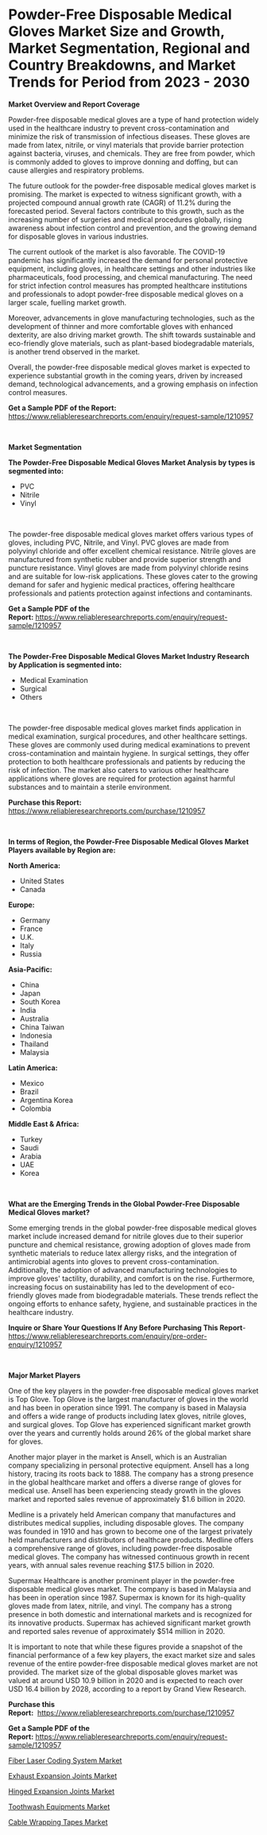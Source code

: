<p><h1>Powder-Free Disposable Medical Gloves Market Size and Growth, Market Segmentation, Regional and Country Breakdowns, and Market Trends for Period from 2023 -  2030</h1></p><p><strong>Market Overview and Report Coverage</strong></p>
<p><p>Powder-free disposable medical gloves are a type of hand protection widely used in the healthcare industry to prevent cross-contamination and minimize the risk of transmission of infectious diseases. These gloves are made from latex, nitrile, or vinyl materials that provide barrier protection against bacteria, viruses, and chemicals. They are free from powder, which is commonly added to gloves to improve donning and doffing, but can cause allergies and respiratory problems.</p><p>The future outlook for the powder-free disposable medical gloves market is promising. The market is expected to witness significant growth, with a projected compound annual growth rate (CAGR) of 11.2% during the forecasted period. Several factors contribute to this growth, such as the increasing number of surgeries and medical procedures globally, rising awareness about infection control and prevention, and the growing demand for disposable gloves in various industries.</p><p>The current outlook of the market is also favorable. The COVID-19 pandemic has significantly increased the demand for personal protective equipment, including gloves, in healthcare settings and other industries like pharmaceuticals, food processing, and chemical manufacturing. The need for strict infection control measures has prompted healthcare institutions and professionals to adopt powder-free disposable medical gloves on a larger scale, fuelling market growth.</p><p>Moreover, advancements in glove manufacturing technologies, such as the development of thinner and more comfortable gloves with enhanced dexterity, are also driving market growth. The shift towards sustainable and eco-friendly glove materials, such as plant-based biodegradable materials, is another trend observed in the market.</p><p>Overall, the powder-free disposable medical gloves market is expected to experience substantial growth in the coming years, driven by increased demand, technological advancements, and a growing emphasis on infection control measures.</p></p>
<p><strong>Get a Sample PDF of the Report:</strong> <a href="https://www.reliableresearchreports.com/enquiry/request-sample/1210957">https://www.reliableresearchreports.com/enquiry/request-sample/1210957</a></p>
<p>&nbsp;</p>
<p><strong>Market Segmentation</strong></p>
<p><strong>The Powder-Free Disposable Medical Gloves Market Analysis by types is segmented into:</strong></p>
<p><ul><li>PVC</li><li>Nitrile</li><li>Vinyl</li></ul></p>
<p>&nbsp;</p>
<p><p>The powder-free disposable medical gloves market offers various types of gloves, including PVC, Nitrile, and Vinyl. PVC gloves are made from polyvinyl chloride and offer excellent chemical resistance. Nitrile gloves are manufactured from synthetic rubber and provide superior strength and puncture resistance. Vinyl gloves are made from polyvinyl chloride resins and are suitable for low-risk applications. These gloves cater to the growing demand for safer and hygienic medical practices, offering healthcare professionals and patients protection against infections and contaminants.</p></p>
<p><strong>Get a Sample PDF of the Report:</strong>&nbsp;<a href="https://www.reliableresearchreports.com/enquiry/request-sample/1210957">https://www.reliableresearchreports.com/enquiry/request-sample/1210957</a></p>
<p>&nbsp;</p>
<p><strong>The Powder-Free Disposable Medical Gloves Market Industry Research by Application is segmented into:</strong></p>
<p><ul><li>Medical Examination</li><li>Surgical</li><li>Others</li></ul></p>
<p>&nbsp;</p>
<p><p>The powder-free disposable medical gloves market finds application in medical examination, surgical procedures, and other healthcare settings. These gloves are commonly used during medical examinations to prevent cross-contamination and maintain hygiene. In surgical settings, they offer protection to both healthcare professionals and patients by reducing the risk of infection. The market also caters to various other healthcare applications where gloves are required for protection against harmful substances and to maintain a sterile environment.</p></p>
<p><strong>Purchase this Report:</strong>&nbsp; <a href="https://www.reliableresearchreports.com/purchase/1210957">https://www.reliableresearchreports.com/purchase/1210957</a></p>
<p>&nbsp;</p>
<p><strong>In terms of Region, the Powder-Free Disposable Medical Gloves Market Players available by Region are:</strong></p>
<p>
    <p> <strong> North America: </strong>
        <ul>
            <li>United States</li>
            <li>Canada</li>
        </ul>
        </p> 
    <p> <strong> Europe: </strong>
        <ul>
            <li>Germany</li>
            <li>France</li>
            <li>U.K.</li>
            <li>Italy</li>
            <li>Russia</li>
        </ul>
        </p> 
    <p> <strong> Asia-Pacific: </strong>
        <ul>
            <li>China</li>
            <li>Japan</li>
            <li>South Korea</li>
            <li>India</li>
            <li>Australia</li>
            <li>China Taiwan</li>
            <li>Indonesia</li>
            <li>Thailand</li>
            <li>Malaysia</li>
        </ul>
        </p> 
    <p> <strong> Latin America: </strong>
        <ul>
            <li>Mexico</li>
            <li>Brazil</li>
            <li>Argentina Korea</li>
            <li>Colombia</li>
        </ul>
        </p> 
    <p> <strong> Middle East & Africa: </strong>
        <ul>
            <li>Turkey</li>
            <li>Saudi</li>
            <li>Arabia</li>
            <li>UAE</li>
            <li>Korea</li>
        </ul>
    </p>
    </p>
<p>&nbsp;</p>
<p><strong>What are the Emerging Trends in the Global Powder-Free Disposable Medical Gloves market?</strong></p>
<p><p>Some emerging trends in the global powder-free disposable medical gloves market include increased demand for nitrile gloves due to their superior puncture and chemical resistance, growing adoption of gloves made from synthetic materials to reduce latex allergy risks, and the integration of antimicrobial agents into gloves to prevent cross-contamination. Additionally, the adoption of advanced manufacturing technologies to improve gloves' tactility, durability, and comfort is on the rise. Furthermore, increasing focus on sustainability has led to the development of eco-friendly gloves made from biodegradable materials. These trends reflect the ongoing efforts to enhance safety, hygiene, and sustainable practices in the healthcare industry.</p></p>
<p><strong>Inquire or Share Your Questions If Any Before Purchasing This Report</strong>- <a href="https://www.reliableresearchreports.com/enquiry/pre-order-enquiry/1210957">https://www.reliableresearchreports.com/enquiry/pre-order-enquiry/1210957</a></p>
<p>&nbsp;</p>
<p><strong>Major Market Players</strong></p>
<p><p>One of the key players in the powder-free disposable medical gloves market is Top Glove. Top Glove is the largest manufacturer of gloves in the world and has been in operation since 1991. The company is based in Malaysia and offers a wide range of products including latex gloves, nitrile gloves, and surgical gloves. Top Glove has experienced significant market growth over the years and currently holds around 26% of the global market share for gloves.</p><p>Another major player in the market is Ansell, which is an Australian company specializing in personal protective equipment. Ansell has a long history, tracing its roots back to 1888. The company has a strong presence in the global healthcare market and offers a diverse range of gloves for medical use. Ansell has been experiencing steady growth in the gloves market and reported sales revenue of approximately $1.6 billion in 2020.</p><p>Medline is a privately held American company that manufactures and distributes medical supplies, including disposable gloves. The company was founded in 1910 and has grown to become one of the largest privately held manufacturers and distributors of healthcare products. Medline offers a comprehensive range of gloves, including powder-free disposable medical gloves. The company has witnessed continuous growth in recent years, with annual sales revenue reaching $17.5 billion in 2020.</p><p>Supermax Healthcare is another prominent player in the powder-free disposable medical gloves market. The company is based in Malaysia and has been in operation since 1987. Supermax is known for its high-quality gloves made from latex, nitrile, and vinyl. The company has a strong presence in both domestic and international markets and is recognized for its innovative products. Supermax has achieved significant market growth and reported sales revenue of approximately $514 million in 2020.</p><p>It is important to note that while these figures provide a snapshot of the financial performance of a few key players, the exact market size and sales revenue of the entire powder-free disposable medical gloves market are not provided. The market size of the global disposable gloves market was valued at around USD 10.9 billion in 2020 and is expected to reach over USD 16.4 billion by 2028, according to a report by Grand View Research.</p></p>
<p><strong>Purchase this Report:</strong>&nbsp;&nbsp;<a href="https://www.reliableresearchreports.com/purchase/1210957">https://www.reliableresearchreports.com/purchase/1210957</a></p>
<p></p>
<p><strong>Get a Sample PDF of the Report:</strong>&nbsp;<a href="https://www.reliableresearchreports.com/enquiry/request-sample/1210957">https://www.reliableresearchreports.com/enquiry/request-sample/1210957</a></p>
<p><p><a href="https://github.com/abbypearson7765/Market-Research-Report-List-1/blob/main/fiber-laser-coding-system-market.md">Fiber Laser Coding System Market</a></p><p><a href="https://medium.com/@stephenstevens11/exhaust-expansion-joints-market-size-growth-forecast-2023-2030-11308a014bf3">Exhaust Expansion Joints Market</a></p><p><a href="https://medium.com/@juansmith1961/hinged-expansion-joints-market-size-growth-forecast-2023-2030-f71074c67e85">Hinged Expansion Joints Market</a></p><p><a href="https://github.com/dziulagalemab/Market-Research-Report-List-1/blob/main/toothwash-equipments-market.md">Toothwash Equipments Market</a></p><p><a href="https://www.linkedin.com/pulse/cable-wrapping-tapes-market-insights-players-forecast-till/">Cable Wrapping Tapes Market</a></p></p>